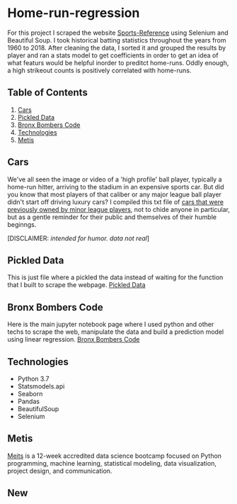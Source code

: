 # Home-run-regression

For this project I scraped the website [Sports-Reference](https://www.sports-reference.com) using Selenium and Beautiful Soup. I took historical batting statistics throughout the years from 1960 to 2018. After cleaning the data, I sorted it and grouped the results by player and ran a stats model to get coefficients in order to get an idea of what featurs would be helpful inorder to preditct home-runs. Oddly enough, a high strikeout counts is positively correlated with home-runs.



## Table of Contents
1. [Cars](##-Cars)
2. [Pickled Data](https://github.com/Ezuniga13/Home-Run-regression#pickled-data)
3. [Bronx Bombers Code](##-Bronx-Bombers-Code)
4. [Technologies](##-Technologies)
5. [Metis](##-Metis)

## Cars
We've all seen the image or video of a 'high profile' ball player, typically a home-run hitter, arriving to the stadium in an expensive sports car. But did you know that most players of that caliber or any major league ball player didn't start off driving luxury cars? I compiled this txt file of [cars that were previously owned by minor league players](https://github.com/Ezuniga13/Home-Run-regression/blob/main/minor-league-cars.txt), not to chide anyone in particular, but as a gentle reminder for their public and themselves of their humble beginngs. <br>

[DISCLAIMER: <em>intended for humor. data not real</em>] 

## Pickled Data
This is just file where a pickled the data instead of waiting for the function that I built to scrape the webpage. [Pickled Data](https://github.com/Ezuniga13/Home-Run-regression/blob/main/dummy.pkl)

## Bronx Bombers Code
Here is the main jupyter notebook page where I used python and other techs to scrape the web, manipulate the data and build a prediction model using linear regression. [Bronx Bombers Code](https://github.com/Ezuniga13/Home-Run-regression/blob/main/Bronx%20Bombers.ipynb)

## Technologies 
-   Python 3.7
-   Statsmodels.api
-   Seaborn
-   Pandas
-   BeautifulSoup
-   Selenium

## Metis
[Meits](https://www.thisismetis.com/) is a 12-week accredited data science bootcamp focused on Python programming, machine learning, statistical modeling, data visualization, project design, and communication.

## New

